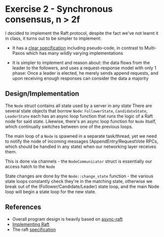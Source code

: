 # Exercise 2 - Synchronous consensus, n > 2f

I decided to implement the Raft protocol, despite the fact we've not learnt it in class, it turns out to be simpler to
implement:

- It has a [clear specification](https://raft.github.io/raft.pdf) including pseudo-code, in contrast to Multi-Paxos
  which has many wildly varying implementations
  
- It is simpler to implement and reason about: the data flows from the leader to the followers, and uses a request-response
  model with only 1 phase: Once a leader is elected, he merely sends append requests, and upon receiving enough responses
  can consider the data a majority
  
## Design/Implementation

The `Node` struct contains all state used by a server in any state
There are several state objects that borrow `Node`: `FollowerState`, `CandidateState`, `LeaderState`
each has an async loop function that runs the logic of a Raft node for said state. Likewise,
there's an async loop function for `Node` itself, which continually switches between one of the previous loops.

The main loop of a `Node` is spawned in a separate task/thread, yet we need to notify the node of incoming
messages (AppendEntry/RequestVote RPCs, which should be handled in any state) when our networking layer receives them.
 
This is done via channels - the `NodeCommunicator` struct is essentially our access hatch to the `Node`

State changes are done by the `Node::change_state` function - the various state loops constantly check they're in
the matching state, otherwise we break out of the (Follower/Candidate/Leader) state loop, and the main Node loop
will begin a state loop for the new state.


## References

- Overall program design is heavily based on [async-raft](https://github.com/async-raft/async-raft/)
- [Implementing Raft](https://eli.thegreenplace.net/2020/implementing-raft-part-1-elections/)
- The raft [specification](https://raft.github.io/raft.pdf)